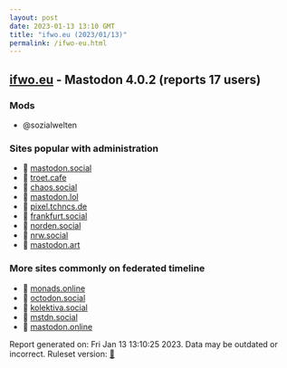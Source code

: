 ```yaml
---
layout: post
date: 2023-01-13 13:10 GMT
title: "ifwo.eu (2023/01/13)"
permalink: /ifwo-eu.html
---
```


## [ifwo.eu](https://ifwo.eu) - Mastodon 4.0.2 (reports 17 users)

### Mods
 * @sozialwelten

### Sites popular with administration

* 🐘 [mastodon.social](/mastodon-social.html)
* 🐘 [troet.cafe](/troet-cafe.html)
* 🐘 [chaos.social](/chaos-social.html)
* 🐘 [mastodon.lol](/mastodon-lol.html)
* 🐘 [pixel.tchncs.de](/pixel-tchncs-de.html)
* 🐘 [frankfurt.social](/frankfurt-social.html)
* 🐘 [norden.social](/norden-social.html)
* 🐘 [nrw.social](/nrw-social.html)
* 🐘 [mastodon.art](/mastodon-art.html)

### More sites commonly on federated timeline

* 🐘 [monads.online](/monads-online.html)
* 🐘 [octodon.social](/octodon-social.html)
* 🐘 [kolektiva.social](/kolektiva-social.html)
* 🐘 [mstdn.social](/mstdn-social.html)
* 🐘 [mastodon.online](/mastodon-online.html)

Report generated on: Fri Jan 13 13:10:25 2023. Data may be outdated or incorrect.
Ruleset version: [🧁](/version-cupcake)
